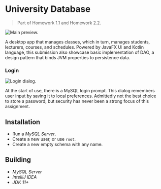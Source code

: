 # University Database

> Part of Homework 1.1 and Homework 2.2.

![Main preview.](https://github.com/hendraanggrian/IIT-CS425/raw/assets/UniversityDB/screenshots/main.png)

A desktop app that manages classes, which in turn, manages students, lecturers,
courses, and schedules. Powered by JavaFX UI and Kotlin language, this
submission also showcase basic implementation of DAO, a design pattern that
binds JVM properties to persistence data.

### Login

![Login dialog.](https://github.com/hendraanggrian/IIT-CS425/raw/assets/UniversityDB/screenshots/login.png)

At the start of use, there is a MySQL login prompt. This dialog remembers user
input by saving it to local preferences. Admittedly not the best choice to store
a password, but security has never been a strong focus of this assignment.

## Installation

- Run a *MySQL Server*.
- Create a new user, or use `root`.
- Create a new empty schema with any name.

## Building

- *MySQL Server*
- *IntelliJ IDEA*
- *JDK 11+*
